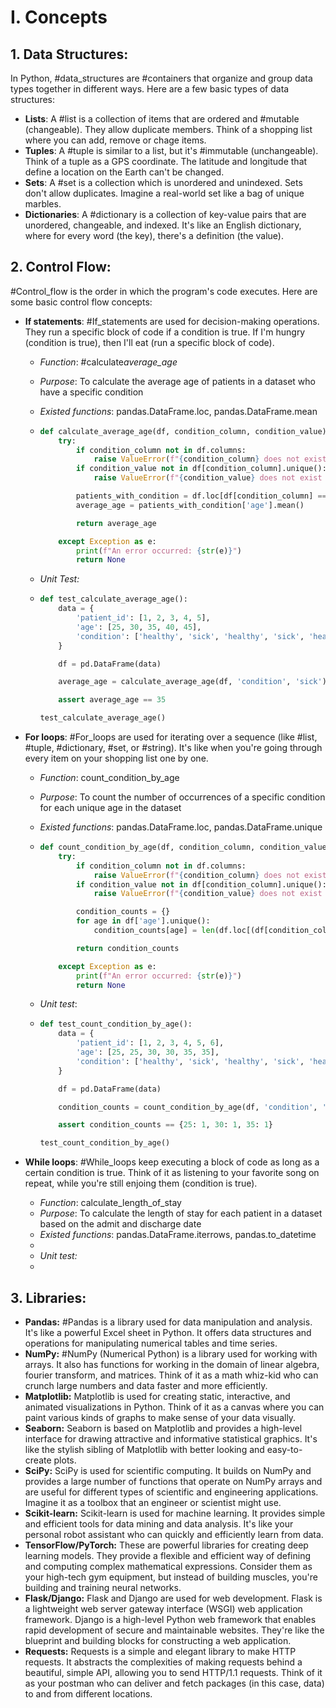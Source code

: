 # I. Concepts

## 1. Data Structures:

In Python, #data_structures are #containers that organize and group data types together in different ways. Here are a few basic types of data structures:

- **Lists**: A #list is a collection of items that are ordered and #mutable (changeable). They allow duplicate members. Think of a shopping list where you can add, remove or chage items.
- **Tuples**: A #tuple is similar to a list, but it's #immutable (unchangeable). Think of a tuple as a GPS coordinate. The latitude and longitude that define a location on the Earth can't be changed.
- **Sets**: A #set is a collection which is unordered and unindexed. Sets don't allow duplicates. Imagine a real-world set like a bag of unique marbles.
- **Dictionaries**: A #dictionary is a collection of key-value pairs that are unordered, changeable, and indexed. It's like an English dictionary, where for every word (the key), there's a definition (the value).

## 2. Control Flow:

#Control_flow is the order in which the program's code executes. Here are some basic control flow concepts:

- **If statements**: #If_statements are used for decision-making operations. They run a specific block of code if a condition is true. If I'm hungry (condition is true), then I'll eat (run a specific block of code).

  - _Function_: #calculate*average_age*
  - _Purpose_: To calculate the average age of patients in a dataset who have a specific condition
  - _Existed functions_: pandas.DataFrame.loc, pandas.DataFrame.mean
  - ```python
    def calculate_average_age(df, condition_column, condition_value):
        try:
            if condition_column not in df.columns:
                raise ValueError(f"{condition_column} does not exist in dataframe")
            if condition_value not in df[condition_column].unique():
                raise ValueError(f"{condition_value} does not exist in {condition_column}")

            patients_with_condition = df.loc[df[condition_column] == condition_value]
            average_age = patients_with_condition['age'].mean()

            return average_age

        except Exception as e:
            print(f"An error occurred: {str(e)}")
            return None
    ```

  - _Unit Test:_
  - ```python
    def test_calculate_average_age():
        data = {
            'patient_id': [1, 2, 3, 4, 5],
            'age': [25, 30, 35, 40, 45],
            'condition': ['healthy', 'sick', 'healthy', 'sick', 'healthy']
        }

        df = pd.DataFrame(data)

        average_age = calculate_average_age(df, 'condition', 'sick')

        assert average_age == 35

    test_calculate_average_age()
    ```

- **For loops**: #For_loops are used for iterating over a sequence (like #list, #tuple, #dictionary, #set, or #string). It's like when you're going through every item on your shopping list one by one.

  - _Function_: count_condition_by_age
  - _Purpose_: To count the number of occurrences of a specific condition for each unique age in the dataset
  - _Existed functions_: pandas.DataFrame.loc, pandas.DataFrame.unique
  - ```python
    def count_condition_by_age(df, condition_column, condition_value):
        try:
            if condition_column not in df.columns:
                raise ValueError(f"{condition_column} does not exist in dataframe")
            if condition_value not in df[condition_column].unique():
                raise ValueError(f"{condition_value} does not exist in {condition_column}")

            condition_counts = {}
            for age in df['age'].unique():
                condition_counts[age] = len(df.loc[(df[condition_column] == condition_value) & (df['age'] == age)])

            return condition_counts

        except Exception as e:
            print(f"An error occurred: {str(e)}")
            return None
    ```

  - _Unit test_:
  - ```python
    def test_count_condition_by_age():
        data = {
            'patient_id': [1, 2, 3, 4, 5, 6],
            'age': [25, 25, 30, 30, 35, 35],
            'condition': ['healthy', 'sick', 'healthy', 'sick', 'healthy', 'sick']
        }

        df = pd.DataFrame(data)

        condition_counts = count_condition_by_age(df, 'condition', 'sick')

        assert condition_counts == {25: 1, 30: 1, 35: 1}

    test_count_condition_by_age()
    ```

- **While loops**: #While_loops keep executing a block of code as long as a certain condition is true. Think of it as listening to your favorite song on repeat, while you're still enjoing them (condition is true).

  - _Function_: calculate_length_of_stay
  - _Purpose_: To calculate the length of stay for each patient in a dataset based on the admit and discharge date
  - _Existed functions_: pandas.DataFrame.iterrows, pandas.to_datetime
  -
  - _Unit test:_
  -

## **3. Libraries:**

- **Pandas:** #Pandas is a library used for data manipulation and analysis. It's like a powerful Excel sheet in Python. It offers data structures and operations for manipulating numerical tables and time series.
- **NumPy:** #NumPy (Numerical Python) is a library used for working with arrays. It also has functions for working in the domain of linear algebra, fourier transform, and matrices. Think of it as a math whiz-kid who can crunch large numbers and data faster and more efficiently.
- **Matplotlib:**
  Matplotlib is used for creating static, interactive, and animated visualizations in Python. Think of it as a canvas where you can paint various kinds of graphs to make sense of your data visually.
- **Seaborn:**
  Seaborn is based on Matplotlib and provides a high-level interface for drawing attractive and informative statistical graphics. It's like the stylish sibling of Matplotlib with better looking and easy-to-create plots.
- **SciPy:**
  SciPy is used for scientific computing. It builds on NumPy and provides a large number of functions that operate on NumPy arrays and are useful for different types of scientific and engineering applications. Imagine it as a toolbox that an engineer or scientist might use.
- **Scikit-learn:**
  Scikit-learn is used for machine learning. It provides simple and efficient tools for data mining and data analysis. It's like your personal robot assistant who can quickly and efficiently learn from data.
- **TensorFlow/PyTorch:**
  These are powerful libraries for creating deep learning models. They provide a flexible and efficient way of defining and computing complex mathematical expressions. Consider them as your high-tech gym equipment, but instead of building muscles, you're building and training neural networks.
- **Flask/Django:**
  Flask and Django are used for web development. Flask is a lightweight web server gateway interface (WSGI) web application framework. Django is a high-level Python web framework that enables rapid development of secure and maintainable websites. They're like the blueprint and building blocks for constructing a web application.
- **Requests:**
  Requests is a simple and elegant library to make HTTP requests. It abstracts the complexities of making requests behind a beautiful, simple API, allowing you to send HTTP/1.1 requests. Think of it as your postman who can deliver and fetch packages (in this case, data) to and from different locations.
